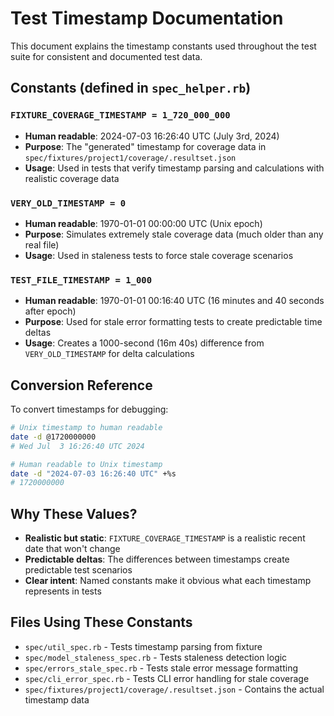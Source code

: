 # Test Timestamp Documentation

This document explains the timestamp constants used throughout the test suite for consistent and documented test data.

## Constants (defined in `spec_helper.rb`)

### `FIXTURE_COVERAGE_TIMESTAMP = 1_720_000_000`
- **Human readable**: 2024-07-03 16:26:40 UTC (July 3rd, 2024)
- **Purpose**: The "generated" timestamp for coverage data in `spec/fixtures/project1/coverage/.resultset.json`
- **Usage**: Used in tests that verify timestamp parsing and calculations with realistic coverage data

### `VERY_OLD_TIMESTAMP = 0`
- **Human readable**: 1970-01-01 00:00:00 UTC (Unix epoch)
- **Purpose**: Simulates extremely stale coverage data (much older than any real file)
- **Usage**: Used in staleness tests to force stale coverage scenarios

### `TEST_FILE_TIMESTAMP = 1_000`
- **Human readable**: 1970-01-01 00:16:40 UTC (16 minutes and 40 seconds after epoch)
- **Purpose**: Used for stale error formatting tests to create predictable time deltas
- **Usage**: Creates a 1000-second (16m 40s) difference from `VERY_OLD_TIMESTAMP` for delta calculations

## Conversion Reference

To convert timestamps for debugging:

```bash
# Unix timestamp to human readable
date -d @1720000000
# Wed Jul  3 16:26:40 UTC 2024

# Human readable to Unix timestamp  
date -d "2024-07-03 16:26:40 UTC" +%s
# 1720000000
```

## Why These Values?

- **Realistic but static**: `FIXTURE_COVERAGE_TIMESTAMP` is a realistic recent date that won't change
- **Predictable deltas**: The differences between timestamps create predictable test scenarios
- **Clear intent**: Named constants make it obvious what each timestamp represents in tests

## Files Using These Constants

- `spec/util_spec.rb` - Tests timestamp parsing from fixture
- `spec/model_staleness_spec.rb` - Tests staleness detection logic
- `spec/errors_stale_spec.rb` - Tests stale error message formatting
- `spec/cli_error_spec.rb` - Tests CLI error handling for stale coverage
- `spec/fixtures/project1/coverage/.resultset.json` - Contains the actual timestamp data